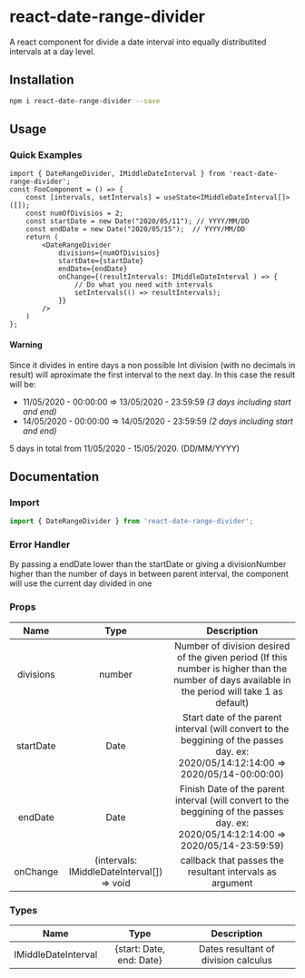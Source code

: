 # react-date-range-divider

A react component for divide a date interval into equally distributited intervals at a day level.

## Installation

```sh
npm i react-date-range-divider --save
```

## Usage
### Quick Examples

```tsx
import { DateRangeDivider, IMiddleDateInterval } from 'react-date-range-divider';
const FooComponent = () => {
    const [intervals, setIntervals] = useState<IMiddleDateInterval[]>([]);
    const numOfDivisios = 2;
    const startDate = new Date("2020/05/11"); // YYYY/MM/DD 
    const endDate = new Date("2020/05/15");  // YYYY/MM/DD 
    return (
        <DateRangeDivider
            divisions={numOfDivisios}
            startDate={startDate}
            endDate={endDate}
            onChange={(resultIntervals: IMiddleDateInterval ) => {
                // Do what you need with intervals
                setIntervals(() => resultIntervals);
            }}
        />
    )
};
```
#### Warning
Since it divides in entire days a non possible Int division (with no decimals in result) will aproximate the first interval to the next day.
In this case the result will be:
- 11/05/2020 - 00:00:00 => 13/05/2020 - 23:59:59 *(3 days including start and end)*
- 14/05/2020 - 00:00:00 => 14/05/2020 - 23:59:59 *(2 days including start and end)*

5 days in total from 11/05/2020 - 15/05/2020. (DD/MM/YYYY)




## Documentation

### Import

```typescript
import { DateRangeDivider } from 'react-date-range-divider';
```

### Error Handler
By passing a endDate lower than the startDate or giving a divisionNumber higher than the number of days in between parent interval, the component will use the current day divided in one


### Props

| Name        |        Type                                |              Description              |
| :---------: | :----------------------------------------: | :-----------------------------------: |
| divisions   | number                                     | Number of division desired of the given period (If this number is higher than the number of days available in the period will take 1 as default) |
| startDate   | Date                                       | Start date of the parent interval (will convert to the beggining of the passes day. ex: 2020/05/14:12:14:00 => 2020/05/14-00:00:00)              |                                                                                                |
| endDate     | Date                                       | Finish Date of the parent interval (will convert to the beggining of the passes day. ex: 2020/05/14:12:14:00 => 2020/05/14-23:59:59)             |                                                                                                         |
| onChange    | (intervals: IMiddleDateInterval[]) => void | callback that passes the resultant intervals as argument                                                                                         |


### Types

| Name                    |              Type               |              Description              |
| :---------------------: | :-----------------------------: | :-----------------------------------: |
| IMiddleDateInterval     | {start: Date, end: Date}        | Dates resultant of division calculus  |
